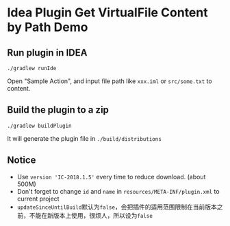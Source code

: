Idea Plugin Get VirtualFile Content by Path Demo
================================================

Run plugin in IDEA
------------------

```
./gradlew runIde
```

Open "Sample Action", and input file path like `xxx.iml` or `src/some.txt` to content.

Build the plugin to a zip
-------------------------

```
./gradlew buildPlugin
```

It will generate the plugin file in `./build/distributions`

Notice
-------

- Use `version 'IC-2018.1.5'` every time to reduce download. (about 500M)
- Don't forget to change `id` and `name` in `resources/META-INF/plugin.xml` to current project
- `updateSinceUntilBuild`默认为`false`，会把插件的适用范围限制在当前版本之前，不能在新版本上使用，很烦人，所以设为`false`
